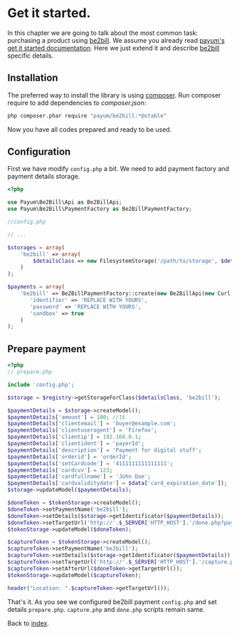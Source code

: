 # Get it started.

In this chapter we are going to talk about the most common task: purchasing a product using [be2bill](http://www.be2bill.com/).
We assume you already read [payum's get it started documentation](https://github.com/Payum/Payum/blob/master/docs/get-it-started.md).
Here we just extend it and describe [be2bill](http://www.be2bill.com/) specific details.

## Installation

The preferred way to install the library is using [composer](http://getcomposer.org/).
Run composer require to add dependencies to _composer.json_:

```bash
php composer.phar require "payum/be2bill:*@stable"
```

Now you have all codes prepared and ready to be used.

## Configuration

First we have modify `config.php` a bit.
We need to add payment factory and payment details storage.

```php
<?php

use Payum\Be2Bill\Api as Be2BillApi;
use Payum\Be2Bill\PaymentFactory as Be2BillPaymentFactory;

//config.php

// ...

$storages = array(
    'be2bill' => array(
        $detailsClass => new FilesystemStorage('/path/to/storage', $detailsClass)
    )
);

$payments = array(
    'be2bill' => Be2BillPaymentFactory::create(new Be2BillApi(new Curl, array(
       'identifier' => 'REPLACE WITH YOURS',
       'password' => 'REPLACE WITH YOURS',
       'sandbox' => true
    )
);
```

## Prepare payment

```php
<?php
// prepare.php

include 'config.php';

$storage = $registry->getStorageForClass($detailsClass, 'be2bill');

$paymentDetails = $storage->createModel();
$paymentDetails['amount'] = 100; //1$
$paymentDetails['clientemail'] = 'buyer@example.com';
$paymentDetails['clientuseragent'] = 'Firefox';
$paymentDetails['clientip'] = 192.168.0.1;
$paymentDetails['clientident'] = 'payerId';
$paymentDetails['description'] = 'Payment for digital stuff';
$paymentDetails['orderid'] = 'orderId';
$paymentDetails['setCardcode'] = '4111111111111111';
$paymentDetails['cardcvv'] = 123;
$paymentDetails['cardfullname'] = 'John Doe';
$paymentDetails['cardvaliditydate'] = $data['card_expiration_date']);
$storage->updateModel($paymentDetails);

$doneToken = $tokenStorage->createModel();
$doneToken->setPaymentName('be2bill');
$doneToken->setDetails($storage->getIdentificator($paymentDetails));
$doneToken->setTargetUrl('http://'.$_SERVER['HTTP_HOST'].'/done.php?payum_token='.$doneToken->getHash());
$tokenStorage->updateModel($doneToken);

$captureToken = $tokenStorage->createModel();
$captureToken->setPaymentName('be2bill');
$captureToken->setDetails($storage->getIdentificator($paymentDetails));
$captureToken->setTargetUrl('http://'.$_SERVER['HTTP_HOST'].'/capture.php?payum_token='.$captureToken->getHash());
$captureToken->setAfterUrl($doneToken->getTargetUrl());
$tokenStorage->updateModel($captureToken);

header("Location: ".$captureToken->getTargetUrl());
```

That's it. As you see we configured be2bill payment `config.php` and set details `prepare.php`.
`capture.php` and `done.php` scripts remain same.

Back to [index](index.md).
